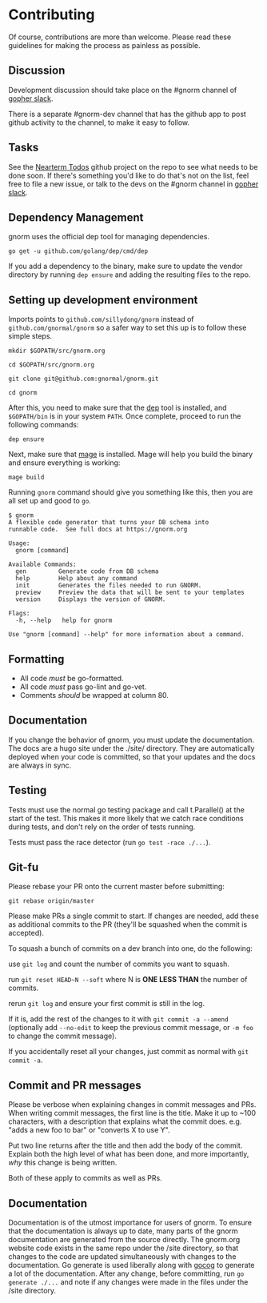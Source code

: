 # Contributing

Of course, contributions are more than welcome. Please read these guidelines for making the process as painless as possible.

## Discussion

Development discussion should take place on the #gnorm channel of [gopher
slack](https://gophers.slack.com/).

There is a separate #gnorm-dev channel that has the github app to post github activity to the channel, to make it easy to follow.

## Tasks

See the [Nearterm Todos](https://github.com/gnormal/gnorm/projects/1) github
project on the repo to see what needs to be done soon.  If there's something
you'd like to do that's not on the list, feel free to file a new issue, or talk
to the devs on the #gnorm channel in [gopher slack](https://gophers.slack.com/).

## Dependency Management

gnorm uses the official dep tool for managing dependencies.

`go get -u github.com/golang/dep/cmd/dep`

If you add a dependency to the binary, make sure to update the vendor directory by running `dep ensure` and adding the resulting files to the repo.

## Setting up development environment

Imports points to `github.com/sillydong/gnorm` instead of `github.com/gnormal/gnorm` so a safer way to set this up is to follow these simple steps.

```shell
mkdir $GOPATH/src/gnorm.org

cd $GOPATH/src/gnorm.org

git clone git@github.com:gnormal/gnorm.git

cd gnorm 
```

After this, you need to make sure that the [dep](https://github.com/golang/dep) tool is installed, and `$GOPATH/bin` is in your system `PATH`. Once complete, proceed to run the following commands:

```shell
dep ensure
```

Next, make sure that [mage](https://github.com/magefile/mage) is installed. Mage will help you build the binary and ensure everything is working:

```
mage build
```

Running `gnorm` command should give you something like this, then you are all set up and good to `go`.

```
$ gnorm
A flexible code generator that turns your DB schema into
runnable code.  See full docs at https://gnorm.org

Usage:
  gnorm [command]

Available Commands:
  gen         Generate code from DB schema
  help        Help about any command
  init        Generates the files needed to run GNORM.
  preview     Preview the data that will be sent to your templates
  version     Displays the version of GNORM.

Flags:
  -h, --help   help for gnorm

Use "gnorm [command] --help" for more information about a command.
```

## Formatting

- All code *must* be go-formatted.
- All code *must* pass go-lint and go-vet.
- Comments *should* be wrapped at column 80.

## Documentation

If you change the behavior of gnorm, you must update the documentation.  The
docs are a hugo site under the ./site/ directory.  They are automatically
deployed when your code is committed, so that your updates and the docs are
always in sync.

## Testing

Tests must use the normal go testing package and call t.Parallel() at the start
of the test.  This makes it more likely that we catch race conditions during
tests, and don't rely on the order of tests running.

Tests must pass the race detector (run `go test -race ./...`).

## Git-fu

Please rebase your PR onto the current master before submitting:

`git rebase origin/master`

Please make PRs a single commit to start.  If changes are needed, add these as additional commits to the PR (they'll be squashed when the commit is accepted).

To squash a bunch of commits on a dev branch into one, do the following:

use `git log` and count the number of commits you want to squash.

run `git reset HEAD~N --soft` where N is __ONE LESS THAN__ the number of commits.

rerun `git log` and ensure your first commit is still in the log.  

If it is, add the rest of the changes to it with `git commit -a --amend` (optionally add `--no-edit` to keep the previous commit message, or `-m foo` to change the commit message).

If you accidentally reset all your changes, just commit as normal with `git
commit -a`.

## Commit and PR messages

Please be verbose when explaining changes in commit messages and PRs.  When writing commit messages, the first line is the title.  Make it up to ~100 characters, with a description that explains what the commit does. e.g. "adds a new foo to bar" or "converts X to use Y".

Put two line returns after the title and then add the body of the commit.  Explain both the high level of what has been done, and more importantly, *why* this change is being written.

Both of these apply to commits as well as PRs.

## Documentation

Documentation is of the utmost importance for users of gnorm. To ensure that the documentation is always up to date, many parts of the gnorm documentation are generated from the source directly.  The gnorm.org website code exists in the same repo under the /site directory, so that changes to the code are updated simultaneously with changes to the documentation.  Go generate is used liberally along with [gocog](https://github.com/natefinch/gocog) to generate a lot of the documentation.  After any change, before committing, run `go generate ./...` and note if any changes were made in the files under the /site directory.

